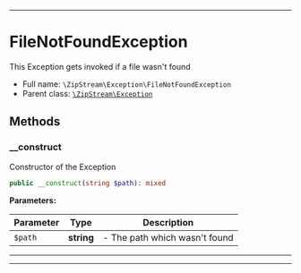 ***

# FileNotFoundException

This Exception gets invoked if a file wasn't found



* Full name: `\ZipStream\Exception\FileNotFoundException`
* Parent class: [`\ZipStream\Exception`](../Exception.md)




## Methods


### __construct

Constructor of the Exception

```php
public __construct(string $path): mixed
```








**Parameters:**

| Parameter | Type | Description |
|-----------|------|-------------|
| `$path` | **string** | - The path which wasn&#039;t found |




***


***

